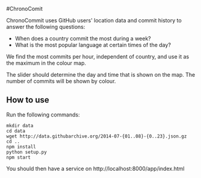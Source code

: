 #ChronoComit

ChronoCommit uses GitHub users' location data and commit history to answer the following questions:
   
* When does a country commit the most during a week?
* What is the most popular language at certain times of the day?

We find the most commits per hour, independent of country, and use it as the maximum in the colour map.

The slider should determine the day and time that is shown on the map. The number of commits will be shown by colour.

## How to use
Run the following commands:

```
mkdir data
cd data
wget http://data.githubarchive.org/2014-07-{01..08}-{0..23}.json.gz
cd ..
npm install
python setup.py
npm start
```

You should then have a service on http://localhost:8000/app/index.html
